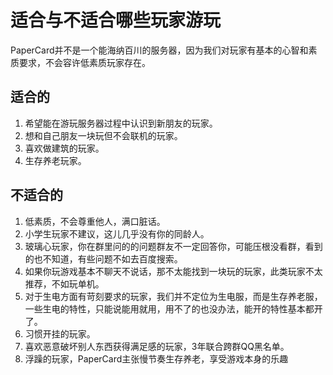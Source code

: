 # 适合与不适合哪些玩家游玩
PaperCard并不是一个能海纳百川的服务器，因为我们对玩家有基本的心智和素质要求，不会容许低素质玩家存在。

## 适合的
1. 希望能在游玩服务器过程中认识到新朋友的玩家。
2. 想和自己朋友一块玩但不会联机的玩家。
3. 喜欢做建筑的玩家。
4. 生存养老玩家。
## 不适合的
1. 低素质，不会尊重他人，满口脏话。
2. 小学生玩家不建议，这儿几乎没有你的同龄人。
3. 玻璃心玩家，你在群里问的的问题群友不一定回答你，可能压根没看群，看到的也不知道，有些问题不如去百度搜索。
4. 如果你玩游戏基本不聊天不说话，那不太能找到一块玩的玩家，此类玩家不太推荐，不如玩单机。
5. 对于生电方面有苛刻要求的玩家，我们并不定位为生电服，而是生存养老服，一些生电的特性，只能说能用就用，用不了的也没办法，能开的特性基本都开了。
6. 习惯开挂的玩家。
7. 喜欢恶意破坏别人东西获得满足感的玩家，3年联合跨群QQ黑名单。
8. 浮躁的玩家，PaperCard主张慢节奏生存养老，享受游戏本身的乐趣